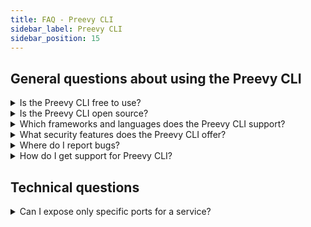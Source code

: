 ```yaml
---
title: FAQ - Preevy CLI
sidebar_label: Preevy CLI
sidebar_position: 15
---
```


## General questions about using the Preevy CLI

<details>
  <summary>Is the Preevy CLI free to use?</summary>

  Yes, the Preevy CLI is free to use.
</details>

<details>
  <summary> Is the Preevy CLI open source?</summary>

  Yes, the Preevy CLI is open source. You can find the source code on [Github](https://github.com/livecycle-io/preevy).
</details>

<details>
  <summary>Which frameworks and languages does the Preevy CLI support?</summary>

  The Preevy CLI is language and framework agnostic. It works with anything that runs in a Docker container.
</details>

<details>
  <summary>What security features does the Preevy CLI offer?</summary>

  The Preevy CLI uses a secure [SSH tunnel](https://livecycle.io/blogs/preevy-proxy-service-2/) to expose your local development environment using Livecycle's tunnel server, which is only accessible using HTTPS.

  You can enable private URLs to restrict access to your environment.
</details>

<details>
  <summary>Where do I report bugs?</summary>

  You can report bugs on [Github](https://github.com/livecycle-io/preevy/issues). Or you can join the [Livecycle Community](https://community.livecycle.io/) on Slack and report bugs there.
</details>

<details>
  <summary>How do I get support for Preevy CLI?</summary>

  Join the <a href="https://community.livecycle.io" target="_blank">Livecycle Community</a> on Slack to get support for Preevy CLI.
</details>

## Technical questions

<details>
  <summary>Can I expose only specific ports for a service?</summary>

  By default, Preevy exposes all the public TCP ports of a service defined in the Compose file.

  You can explicitly specify the ports to be exposed by defining a `preevy.expose` label on the service with the comma-separated list of port numbers to be exposed.

  Labels can defined in the Compose file (`compose.yaml` or `docker-compose.yaml`) as follows:
  ```yaml
services:
  my-service:
    build: ...
    labels:
      preevy.expose: 8000,8001
  ```
</details>

